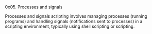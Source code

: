 0x05. Processes and signals

Processes and signals scripting involves managing processes (running programs) and handling signals (notifications sent to processes) in a scripting environment, typically using shell scripting or scripting.